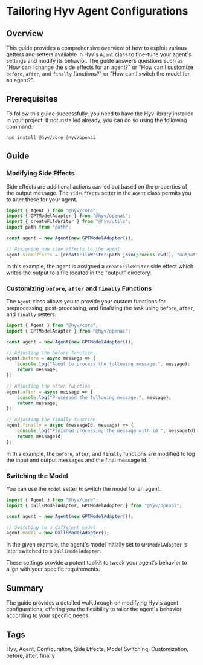 # Tailoring Hyv Agent Configurations

## Overview

This guide provides a comprehensive overview of how to exploit various getters and setters available
in Hyv's `Agent` class to fine-tune your agent's settings and modify its behavior. The guide answers
questions such as "How can I change the side effects for an agent?" or "How can I customize
`before`, `after`, and `finally` functions?" or "How can I switch the model for an agent?".

## Prerequisites

To follow this guide successfully, you need to have the Hyv library installed in your project. If
not installed already, you can do so using the following command:

```shell
npm install @hyv/core @hyv/openai
```

## Guide

### Modifying Side Effects

Side effects are additional actions carried out based on the properties of the output message. The
`sideEffects` setter in the `Agent` class permits you to alter these for your agent.

```typescript
import { Agent } from "@hyv/core";
import { GPTModelAdapter } from "@hyv/openai";
import { createFileWriter } from "@hyv/utils";
import path from "path";

const agent = new Agent(new GPTModelAdapter());

// Assigning new side effects to the agent
agent.sideEffects = [createFileWriter(path.join(process.cwd(), "output"))];
```

In this example, the agent is assigned a `createFileWriter` side effect which writes the output to a
file located in the "output" directory.

### Customizing `before`, `after` and `finally` Functions

The `Agent` class allows you to provide your custom functions for preprocessing, post-processing,
and finalizing the task using `before`, `after`, and `finally` setters.

```typescript
import { Agent } from "@hyv/core";
import { GPTModelAdapter } from "@hyv/openai";

const agent = new Agent(new GPTModelAdapter());

// Adjusting the before function
agent.before = async message => {
    console.log("About to process the following message:", message);
    return message;
};

// Adjusting the after function
agent.after = async message => {
    console.log("Processed the following message:", message);
    return message;
};

// Adjusting the finally function
agent.finally = async (messageId, message) => {
    console.log("Finished processing the message with id:", messageId);
    return messageId;
};
```

In this example, the `before`, `after`, and `finally` functions are modified to log the input and
output messages and the final message id.

### Switching the Model

You can use the `model` setter to switch the model for an agent.

```typescript
import { Agent } from "@hyv/core";
import { DallEModelAdapter, GPTModelAdapter } from "@hyv/openai";

const agent = new Agent(new GPTModelAdapter());

// Switching to a different model
agent.model = new DallEModelAdapter();
```

In the given example, the agent's model initially set to `GPTModelAdapter` is later switched to a
`DallEModelAdapter`.

These settings provide a potent toolkit to tweak your agent's behavior to align with your specific
requirements.

## Summary

The guide provides a detailed walkthrough on modifying Hyv's agent configurations, offering you the
flexibility to tailor the agent's behavior according to your specific needs.

## Tags

Hyv, Agent, Configuration, Side Effects, Model Switching, Customization, before, after, finally
